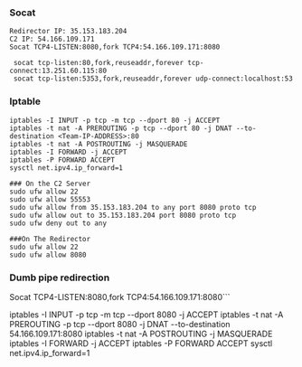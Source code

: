 ### Socat

```
Redirector IP: 35.153.183.204
C2 IP: 54.166.109.171
Socat TCP4-LISTEN:8080,fork TCP4:54.166.109.171:8080

 socat tcp-listen:80,fork,reuseaddr,forever tcp-connect:13.251.60.115:80
 socat tcp-listen:5353,fork,reuseaddr,forever udp-connect:localhost:53
```


### Iptable

```
iptables -I INPUT -p tcp -m tcp --dport 80 -j ACCEPT
iptables -t nat -A PREROUTING -p tcp --dport 80 -j DNAT --to-destination <Team-IP-ADDRESS>:80
iptables -t nat -A POSTROUTING -j MASQUERADE
iptables -I FORWARD -j ACCEPT
iptables -P FORWARD ACCEPT
sysctl net.ipv4.ip_forward=1

```

```
### On the C2 Server
sudo ufw allow 22
sudo ufw allow 55553
sudo ufw allow from 35.153.183.204 to any port 8080 proto tcp
sudo ufw allow out to 35.153.183.204 port 8080 proto tcp
sudo ufw deny out to any

###On The Redirector
sudo ufw allow 22
sudo ufw allow 8080
```

### Dumb pipe redirection
Socat TCP4-LISTEN:8080,fork TCP4:54.166.109.171:8080```

iptables -I INPUT -p tcp -m tcp --dport 8080 -j ACCEPT
iptables -t nat -A PREROUTING -p tcp --dport 8080 -j DNAT --to-destination 54.166.109.171:8080
iptables -t nat -A POSTROUTING -j MASQUERADE
iptables -I FORWARD -j ACCEPT
iptables -P FORWARD ACCEPT
sysctl net.ipv4.ip_forward=1

```
